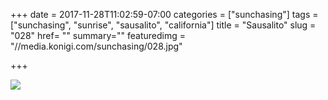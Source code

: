 +++
date = 2017-11-28T11:02:59-07:00
categories = ["sunchasing"]
tags = ["sunchasing", "sunrise", "sausalito", "california"]
title = "Sausalito"
slug = "028"
href= ""
summary=""
featuredimg = "//media.konigi.com/sunchasing/028.jpg"

+++

<img src="//media.konigi.com/sunchasing/028.jpg" />